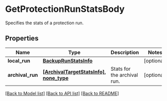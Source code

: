 # GetProtectionRunStatsBody

Specifies the stats of a protection run.

## Properties
Name | Type | Description | Notes
------------ | ------------- | ------------- | -------------
**local_run** | [**BackupRunStatsInfo**](BackupRunStatsInfo.md) |  | [optional] 
**archival_run** | [**[ArchivalTargetStatsInfo], none_type**](ArchivalTargetStatsInfo.md) | Stats for the archival run. | [optional] 

[[Back to Model list]](../README.md#documentation-for-models) [[Back to API list]](../README.md#documentation-for-api-endpoints) [[Back to README]](../README.md)


